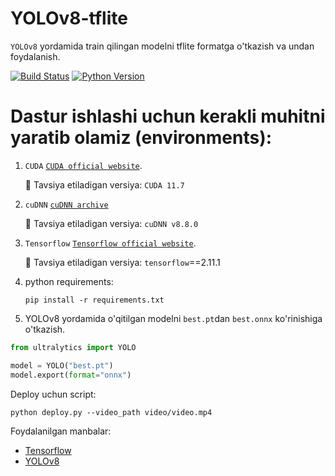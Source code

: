 # YOLOv8-tflite

`YOLOv8` yordamida train qilingan modelni tflite formatga o'tkazish va undan foydalanish.


[![Build Status](https://img.shields.io/endpoint.svg?url=https%3A%2F%2Factions-badge.atrox.dev%2Fatrox%2Fsync-dotenv%2Fbadge&style=flat)](https://github.com/MisterFoziljon/Face-Detection)
[![Python Version](https://img.shields.io/badge/Python-3.8--3.11-FFD43B?logo=python)](https://github.com/MisterFoziljon/Face-Detection)


# Dastur ishlashi uchun kerakli muhitni yaratib olamiz (environments):

1. `CUDA` [`CUDA official website`](https://docs.nvidia.com/cuda/cuda-installation-guide-linux/index.html#download-the-nvidia-cuda-toolkit).

   🚀 Tavsiya etiladigan versiya: `CUDA 11.7`

2. `cuDNN` [`cuDNN archive`](https://developer.nvidia.com/rdp/cudnn-archive)

   🚀 Tavsiya etiladigan versiya: `cuDNN v8.8.0`
   
3. `Tensorflow` [`Tensorflow official website`](https://www.tensorflow.org/?hl=ru).

   🚀 Tavsiya etiladigan versiya: `tensorflow`==2.11.1

4. python requirements:

   ``` shell
   pip install -r requirements.txt
   ```


5. YOLOv8 yordamida o'qitilgan modelni `best.pt`dan  `best.onnx` ko'rinishiga o'tkazish.
``` python
from ultralytics import YOLO

model = YOLO("best.pt")
model.export(format="onnx")
```

Deploy uchun script:

``` shell
python deploy.py --video_path video/video.mp4
```

Foydalanilgan manbalar: 
* [Tensorflow](https://www.tensorflow.org/?hl=ru)
* [YOLOv8](https://github.com/ultralytics/ultralytics)
